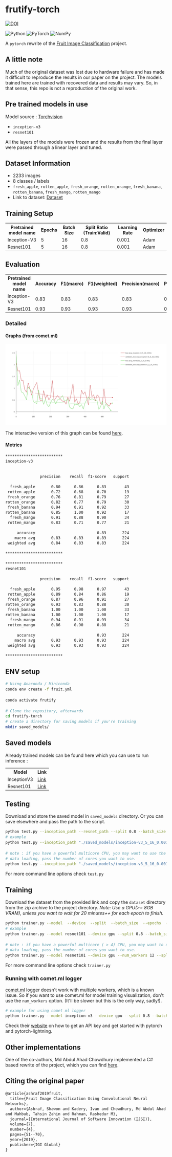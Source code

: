 # frutify-torch

[![DOI](https://img.shields.io/badge/DOI-10.4018%2FIJSI.2019100103-green?style=flat-square)](https://www.igi-global.com/gateway/article/236206)

<img alt="Python" src="https://img.shields.io/badge/python-%2314354C.svg?style=for-the-badge&logo=python&logoColor=white"/> <img alt="PyTorch" src="https://img.shields.io/badge/PyTorch-%23EE4C2C.svg?style=for-the-badge&logo=PyTorch&logoColor=white" /> <img alt="NumPy" src="https://img.shields.io/badge/numpy-%23013243.svg?style=for-the-badge&logo=numpy&logoColor=white" /> 


A `pytorch` rewrite of the [Fruit Image Classification](https://github.com/ShawonAshraf/Fruit-Image-Classification) project.

## A little note
Much of the original dataset was lost due to hardware failure and has made it difficult to reproduce the results in our
paper on the project. The models trained here are trained with recovered data and results may vary. So, in that sense, this 
repo is not a reproduction of the original work.

## Pre trained models in use
Model source : [Torchvision](https://pytorch.org/vision/stable/models.html)

- `inception-v3`
- `resnet101`

All the layers of the models were frozen and the results from the final layer were passed through a linear layer and 
tuned.


## Dataset Information
- 2233 images
- 8 classes / labels
- `fresh_apple`, `rotten_apple`, `fresh_orange`, `rotten_orange`, `fresh_banana`, `rotten_banana`, `fresh_mango`, `rotten_mango`
- Link to dataset: [Dataset](https://1drv.ms/u/s!AvaDN9CoqMWhidF_QP41wcJMlQWkSA?e=NKU9J1)

## Training Setup
<table>
    <tr>
        <th>Pretrained model name</th>
        <th>Epochs</th>
        <th>Batch Size</th>
        <th>Split Ratio (Train:Valid)</th>
        <th>Learning Rate</th>
        <th>Optimizer</th>
    </tr>

<tr>
    <td>Inception-V3</td>
    <td>5</td>
    <td>16</td>
    <td>0.8</td>
    <td>0.001</td>
    <td>Adam</td>
</tr>

<tr>
    <td>Resnet101</td>
    <td>5</td>
    <td>16</td>
    <td>0.8</td>
    <td>0.001</td>
    <td>Adam</td>
</tr>

    
</table>


## Evaluation
<table>

<tr>
    <th>Pretrained model name</th>
    <th>Accuracy</th>
    <th>F1(macro)</th>
    <th>F1(weighted)</th>
    <th>Precision(macro)</th>
    <th>Precision(weighted)</th>
    <th>Recall(macro)</th>
    <th>Recall(weighted)</th>
</tr>

<tr>
    <td>Inception-V3</td>
    <td>0.83</td>
    <td>0.83</td>
    <td>0.83</td>
    <td>0.83</td>
    <td>0.84</td>
    <td>0.83</td>
    <td>0.83</td>
</tr>

<tr>
    <td>Resnet101</td>
    <td>0.93</td>
    <td>0.93</td>
    <td>0.93</td>
    <td>0.93</td>
    <td>0.93</td>
    <td>0.93</td>
    <td>0.93</td>
</tr>

</table>

### Detailed

#### Graphs (from comet.ml)
![training](./loss,validation_loss%20VS%20step.svg)

The interactive version of this graph can be found [here](https://www.comet.ml/embedded-panel/?chartId=DDaVP3-loss&projectId=f1963281d29547269678eca5f228dd0c&viewId=TOC3133xtC83u0nddC557DSLi).
#### Metrics

```text
*************************
inception-v3


               precision    recall  f1-score   support

  fresh_apple       0.80      0.86      0.83        43
 rotten_apple       0.72      0.68      0.70        19
 fresh_orange       0.76      0.81      0.79        27
rotten_orange       0.82      0.77      0.79        30
 fresh_banana       0.94      0.91      0.92        33
rotten_banana       0.85      1.00      0.92        17
  fresh_mango       0.91      0.88      0.90        34
 rotten_mango       0.83      0.71      0.77        21

     accuracy                           0.83       224
    macro avg       0.83      0.83      0.83       224
 weighted avg       0.84      0.83      0.83       224

*************************

*************************
resnet101

               precision    recall  f1-score   support

  fresh_apple       0.95      0.98      0.97        43
 rotten_apple       0.89      0.84      0.86        19
 fresh_orange       0.87      0.96      0.91        27
rotten_orange       0.93      0.83      0.88        30
 fresh_banana       1.00      1.00      1.00        33
rotten_banana       1.00      1.00      1.00        17
  fresh_mango       0.94      0.91      0.93        34
 rotten_mango       0.86      0.90      0.88        21

     accuracy                           0.93       224
    macro avg       0.93      0.93      0.93       224
 weighted avg       0.93      0.93      0.93       224

*************************

```

## ENV setup

```bash
# Using Anaconda / Miniconda
conda env create -f fruit.yml

conda activate frutify

# Clone the repository, afterwards
cd frutify-torch
# create a directory for saving models if you're training
mkdir saved_models/ 
```

## Saved models
Already trained models can be found here which you can 
use to run inference : 

<table>
<tr>
    <th>Model</th>
    <th>Link</th>
</tr>


<tr>
    <td>InceptionV3</td>
    <td>
        <a href="https://github.com/ShawonAshraf/frutify-torch/releases/download/pre1/inception-v3_5_16_0.001_1626740279.94928.ckpt">
            Link
        </a>
    </td>
</tr>

<tr>
    <td>Resnet101</td>
    <td>
        <a href="https://github.com/ShawonAshraf/frutify-torch/releases/download/pre1/resnet101_5_16_0.001_1626743414.734695.ckpt">
            Link
        </a>
    </td>
</tr>
</table>

## Testing
Download and store the saved model in `saved_models` directory. Or you can save elsewhere and pass the path to the script.
```bash
python test.py --inception_path --resnet_path --split 0.8 --batch_size --saved_path
# example
python test.py --inception_path "./saved_models/inception-v3_5_16_0.001_1626740279.94928.ckpt" --resnet_path "./saved_models/resnet101_5_16_0.001_1626743414.734695.ckpt" --batch_size 16 --split 0.8  

# note : if you have a powerful multicore CPU, you may want to use the --num_workers option to speed up
# data loading, pass the number of cores you want to use.
python test.py --inception_path "./saved_models/inception-v3_5_16_0.001_1626740279.94928.ckpt" --resnet_path "./saved_models/resnet101_5_16_0.001_1626743414.734695.ckpt" --num_workers 2 --batch_size 16 --split 0.8  
```

For more command line options check `test.py`

## Training

Download the dataset from the provided link and copy the `dataset` directory from the zip archive to the project directory.
 _Note: Use a GPU(>= 8GB VRAM), unless you want to wait for 20 minutes++ for each epoch to finish._

```bash
python trainer.py --model  --device  --split  --batch_size  --epochs  --lr 
# example
python trainer.py --model resnet101 --device gpu --split 0.8 --batch_size 16 --epochs 5 --lr 1e-3

# note : if you have a powerful multicore ( > 4) CPU, you may want to use the --num_workers option to speed up
# data loading, pass the number of cores you want to use.
python trainer.py --model resnet101 --device gpu --num_workers 12 --split 0.8 --batch_size 16 --epochs 5 --lr 1e-3
```
For more command line options check `trainer.py`

### Running with comet.ml logger
[comet.ml](https://www.comet.ml) logger doesn't work with multiple workers, which is a known issue. So if you want to use comet.ml for model training 
visualization, don't use the `num_workers` option. (It'll be slower but this is the only way, sadly!).

```bash
# example for using comet ml logger
python trainer.py --model inception-v3 --device gpu --split 0.8 --batch_size 16 --epochs 5 --lr 1e-3 --comet True
```

Check their [website](https://www.comet.ml) on how to get an API key and get started with pytorch and pytorch-lightning.

## Other implementations
One of the co-authors, Md Abdul Ahad Chowdhury implemented a C# based rewrite of the project, which you can find 
[here](https://github.com/maacpiash/Connery).

## Citing the original paper

``` 
@article{ashraf2019fruit,
  title={Fruit Image Classification Using Convolutional Neural Networks},
  author={Ashraf, Shawon and Kadery, Ivan and Chowdhury, Md Abdul Ahad and Mahbub, Tahsin Zahin and Rahman, Rashedur M},
  journal={International Journal of Software Innovation (IJSI)},
  volume={7},
  number={4},
  pages={51--70},
  year={2019},
  publisher={IGI Global}
}
```
